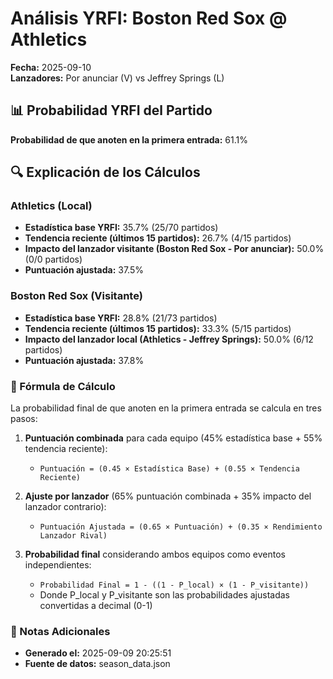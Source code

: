 # Análisis YRFI: Boston Red Sox @ Athletics

**Fecha:** 2025-09-10  
**Lanzadores:** Por anunciar (V) vs Jeffrey Springs (L)

## 📊 Probabilidad YRFI del Partido

**Probabilidad de que anoten en la primera entrada:** 61.1%

## 🔍 Explicación de los Cálculos

### Athletics (Local)
- **Estadística base YRFI:** 35.7% (25/70 partidos)
- **Tendencia reciente (últimos 15 partidos):** 26.7% (4/15 partidos)
- **Impacto del lanzador visitante (Boston Red Sox - Por anunciar):** 50.0% (0/0 partidos)
- **Puntuación ajustada:** 37.5%

### Boston Red Sox (Visitante)
- **Estadística base YRFI:** 28.8% (21/73 partidos)
- **Tendencia reciente (últimos 15 partidos):** 33.3% (5/15 partidos)
- **Impacto del lanzador local (Athletics - Jeffrey Springs):** 50.0% (6/12 partidos)
- **Puntuación ajustada:** 37.8%

### 📝 Fórmula de Cálculo

La probabilidad final de que anoten en la primera entrada se calcula en tres pasos:

1. **Puntuación combinada** para cada equipo (45% estadística base + 55% tendencia reciente):
   - `Puntuación = (0.45 × Estadística Base) + (0.55 × Tendencia Reciente)`

2. **Ajuste por lanzador** (65% puntuación combinada + 35% impacto del lanzador contrario):
   - `Puntuación Ajustada = (0.65 × Puntuación) + (0.35 × Rendimiento Lanzador Rival)`

3. **Probabilidad final** considerando ambos equipos como eventos independientes:
   - `Probabilidad Final = 1 - ((1 - P_local) × (1 - P_visitante))`
   - Donde P_local y P_visitante son las probabilidades ajustadas convertidas a decimal (0-1)

### 📌 Notas Adicionales

- **Generado el:** 2025-09-09 20:25:51
- **Fuente de datos:** season_data.json
